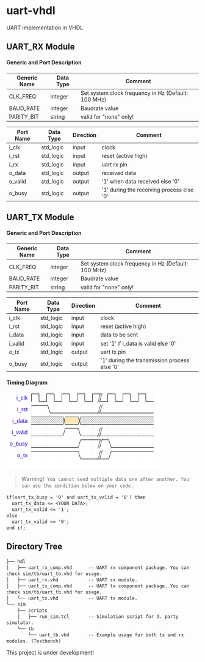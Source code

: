 # uart-vhdl
UART implementation in VHDL 

## UART_RX Module

#### Generic and Port Description
| Generic Name | Data Type | Comment
| ------ | ------ | ------ |
| CLK_FREQ  | integer | Set system clock frequency in Hz (Default: 100 MHz)
| BAUD_RATE | integer | Baudrate value
| PARITY_BIT| string  | valid for "none" only! 

| Port Name | Data Type | Direction | Comment
| ------ | ------ | ------ | ----- |
| i_clk  | std_logic | input | clock
| i_rst | std_logic | input  | reset (active high)
| i_rx| std_logic | input | uart rx pin
| o_data| std_logic | output | received data
| o_valid| std_logic | output | '1' when data received else '0' 
| o_busy| std_logic | output | '1' during the receiving process else '0'


## UART_TX Module

#### Generic and Port Description
| Generic Name | Data Type | Comment
| ------ | ------ | ------ |
| CLK_FREQ  | integer | Set system clock frequency in Hz (Default: 100 MHz)
| BAUD_RATE | integer | Baudrate value
| PARITY_BIT| string  | valid for "none" only! 

| Port Name | Data Type | Direction | Comment
| ------ | ------ | ------ | ----- |
| i_clk  | std_logic | input | clock
| i_rst | std_logic | input  | reset (active high)
| i_data| std_logic | input | data to be sent
| i_valid| std_logic | input | set '1' if i_data is valid else '0' 
| o_tx| std_logic | output | uart tx pin
| o_busy| std_logic | output | '1' during the transmission process else '0'

#### Timing Diagram 
![Timing diagram for uart_tx module](https://raw.githubusercontent.com/onbasligroup/uart-vhdl/main/docs/img/tx.png)


> Warning!: `You cannot send multiple data one after another. You can use the condition below on your code.` 
```
if(uart_tx_busy = '0' and uart_tx_valid = '0') then
  uart_tx_data <= <YOUR DATA>;
  uart_tx_valid <= '1';
else
  uart_tx_valid <= '0';
end if;
```
## Directory Tree
```
├── hdl
│   ├── uart_rx_comp.vhd      -- UART rx component package. You can check sim/tb/uart_tb.vhd for usage.
│   ├── uart_rx.vhd           -- UART rx module.
│   ├── uart_tx_comp.vhd      -- UART tx component package. You can check sim/tb/uart_tb.vhd for usage.
│   └── uart_tx.vhd           -- UART tx module.
└── sim
    ├── scripts
    │   ├── run_sim.tcl       -- Simulation script for 3. party simulator.
    └── tb
        └── uart_tb.vhd       -- Example usage for both tx and rx modules. (Testbench)
```

This project is under development!
